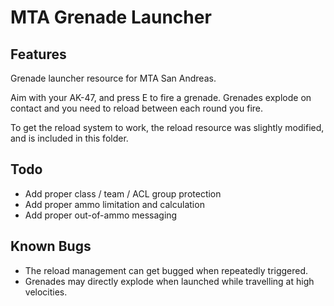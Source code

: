 MTA Grenade Launcher
=============
Features
--------
Grenade launcher resource for MTA San Andreas.

Aim with your AK-47, and press E to fire a grenade. Grenades explode on contact and you need to reload between each round you fire.

To get the reload system to work, the reload resource was slightly modified, and is included in this folder.

Todo
--------
* Add proper class / team / ACL group protection
* Add proper ammo limitation and calculation
* Add proper out-of-ammo messaging

Known Bugs
--------
* The reload management can get bugged when repeatedly triggered.
* Grenades may directly explode when launched while travelling at high velocities.
